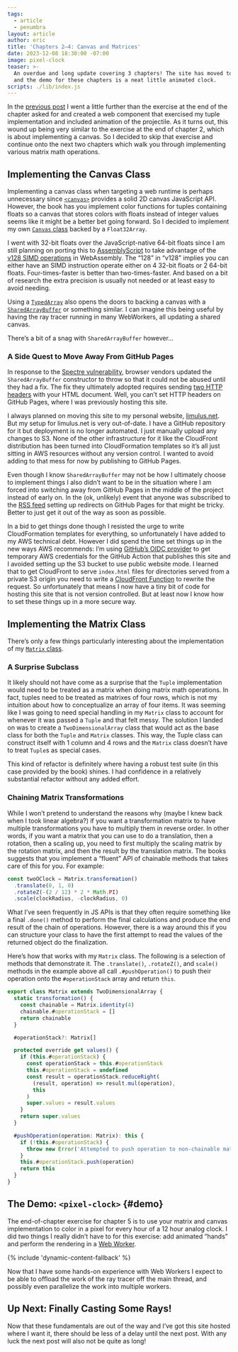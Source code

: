 ```yaml
---
tags:
  - article
  - penumbra
layout: article
author: eric
title: 'Chapters 2–4: Canvas and Matrices'
date: 2023-12-08 18:30:00 -07:00
image: pixel-clock
teaser: >-
  An overdue and long update covering 3 chapters! The site has moved to its permanent home
  and the demo for these chapters is a neat little animated clock.
scripts: ./lib/index.js
---
```


In the [previous post][tuples] I went a little further than the exercise at the end of the
chapter asked for and created a web component that exercised my tuple implementation and
included animation of the projectile. As it turns out, this wound up being very similar to
the exercise at the end of chapter 2, which is about implementing a canvas. So I decided to
skip that exercise and continue onto the next two chapters which walk you through
implementing various matrix math operations.

[tuples]: ../tuples/

## Implementing the Canvas Class

Implementing a canvas class when targeting a web runtime is perhaps unnecessary since
[`<canvas>`][canvas] provides a solid 2D canvas JavaScript API. However, the book has you
implement color functions for tuples containing floats so a canvas that stores colors with
floats instead of integer values seems like it might be a better bet going forward. So I
decided to implement my own [`Canvas` class][canvas class] backed by a `Float32Array`.

[canvas]: https://developer.mozilla.org/en-US/docs/Web/HTML/Element/canvas
[canvas class]: https://github.com/limulus/penumbra/blob/d32022d755967a75c3923a156490e18e4315bf17/src/lib/canvas.ts

I went with 32-bit floats over the JavaScript-native 64-bit floats since I am still planning
on porting this to [AssemblyScript] to take advantage of the [v128 SIMD operations] in
WebAssembly. The “128” in “v128” implies you can either have an SIMD instruction operate
either on 4 32-bit floats or 2 64-bit floats. Four-times-faster is better than
two-times-faster. And based on a bit of research the extra precision is usually not needed
or at least easy to avoid needing.

[assemblyscript]: https://www.assemblyscript.org
[v128 simd operations]: https://github.com/WebAssembly/simd/blob/a78b98a6899c9e91a13095e560767af6e99d98fd/proposals/simd/SIMD.md

Using a [`TypedArray`][typedarray] also opens the doors to backing a canvas with a
[`SharedArrayBuffer`][sharedarraybuffer] or something similar. I can imagine this being
useful by having the ray tracer running in many WebWorkers, all updating a shared canvas.

[typedarray]: https://developer.mozilla.org/en-US/docs/Web/JavaScript/Reference/Global_Objects/TypedArray
[sharedarraybuffer]: https://developer.mozilla.org/en-US/docs/Web/JavaScript/Reference/Global_Objects/SharedArrayBuffer

There’s a bit of a snag with `SharedArrayBuffer` however…

### A Side Quest to Move Away From GitHub Pages

In response to the [Spectre vulnerability], browser vendors updated the `SharedArrayBuffer`
constructor to throw so that it could not be abused until they had a fix. The fix they
ultimately adopted requires sending [two HTTP headers] with your HTML document. Well, you
can’t set HTTP headers on GitHub Pages, where I was previously hosting this site.

[spectre vulnerability]: https://en.wikipedia.org/wiki/Spectre_(security_vulnerability)
[two http headers]: https://hacks.mozilla.org/2020/07/safely-reviving-shared-memory/

I always planned on moving this site to my personal website, [limulus.net]. But my setup for
limulus.net is very out-of-date. I have a GitHub repository for it but deployment is no
longer automated. I just manually upload any changes to S3. None of the other infrastructure
for it like the CloudFront distribution has been turned into CloudFormation templates so
it’s all just sitting in AWS resources without any version control. I wanted to avoid adding
to that mess for now by publishing to GitHub Pages.

[limulus.net]: https://limulus.net/

Even though I know `SharedArrayBuffer` may not be how I ultimately choose to implement
things I also didn’t want to be in the situation where I am forced into switching away from
GitHub Pages in the middle of the project instead of early on. In the (ok, unlikely) event
that anyone was subscribed to the [RSS feed] setting up redirects on GitHub Pages for that
might be tricky. Better to just get it out of the way as soon as possible.

[rss feed]: /feed.xml

In a bid to get things done though I resisted the urge to write CloudFormation templates for
everything, so unfortunately I have added to my AWS technical debt. However I did spend the
time set things up in the new ways AWS recommends: I’m using [GitHub’s OIDC
provider][gh-oidc] to get temporary AWS credentials for the GitHub Action that publishes
this site and I avoided setting up the S3 bucket to use public website mode. I learned that
to get CloudFront to serve `index.html` files for directories served from a private S3
origin you need to write a [CloudFront Function] to rewrite the request. So unfortunately that
means I now have a tiny bit of code for hosting this site that is not version controlled.
But at least now I know how to set these things up in a more secure way.

[gh-oidc]: https://docs.github.com/en/actions/deployment/security-hardening-your-deployments/configuring-openid-connect-in-amazon-web-services
[cloudfront function]: https://docs.aws.amazon.com/AmazonCloudFront/latest/DeveloperGuide/cloudfront-functions.html

## Implementing the Matrix Class

There’s only a few things particularly interesting about the implementation of my [`Matrix`
class][matrix class].

[matrix class]: https://github.com/limulus/penumbra/blob/d32022d755967a75c3923a156490e18e4315bf17/src/lib/matrix.ts

### A Surprise Subclass

It likely should not have come as a surprise that the `Tuple` implementation would need to
be treated as a matrix when doing matrix math operations. In fact, tuples need to be treated
as matrixes of four rows, which is not my intuition about how to conceptualize an array of
four items. It was seeming like I was going to need special handling in my `Matrix` class to
account for whenever it was passed a `Tuple` and that felt messy. The solution I landed on
was to create a `TwoDimensionalArray` class that would act as the base class for both the
`Tuple` and `Matrix` classes. This way, the Tuple class can construct itself with 1 column
and 4 rows and the `Matrix` class doesn’t have to treat `Tuple`s as special cases.

This kind of refactor is definitely where having a robust test suite (in this case provided
by the book) shines. I had confidence in a relatively substantial refactor without any added
effort.

### Chaining Matrix Transformations

While I won’t pretend to understand the reasons why (maybe I knew back when I took linear
algebra?) if you want a transformation matrix to have multiple transformations you have to
multiply them in reverse order. In other words, if you want a matrix that you can use to do
a translation, then a rotation, then a scaling up, you need to first multiply the scaling
matrix by the rotation matrix, and then the result by the translation matrix. The books
suggests that you implement a “fluent” API of chainable methods that takes care of this for
you. For example:

```typescript
const twoOClock = Matrix.transformation()
  .translate(0, 1, 0)
  .rotateZ(-(2 / 12) * 2 * Math.PI)
  .scale(clockRadius, -clockRadius, 0)
```

What I’ve seen frequently in JS APIs is that they often require something like a final
`.done()` method to perform the final calculations and produce the end result of the chain
of operations. However, there is a way around this if you can structure your class to have
the first attempt to read the values of the returned object do the finalization.

Here’s how that works with my `Matrix` class. The following is a selection of methods that
demonstrate it. The `.translate()`, `.rotateZ()`, and `scale()` methods in the example above
all call `.#pushOperation()` to push their operation onto the `#operationStack` array and
return `this`.

```typescript
export class Matrix extends TwoDimensionalArray {
  static transformation() {
    const chainable = Matrix.identity(4)
    chainable.#operationStack = []
    return chainable
  }

  #operationStack?: Matrix[]

  protected override get values() {
    if (this.#operationStack) {
      const operationStack = this.#operationStack
      this.#operationStack = undefined
      const result = operationStack.reduceRight(
        (result, operation) => result.mul(operation),
        this
      )
      super.values = result.values
    }
    return super.values
  }

  #pushOperation(operation: Matrix): this {
    if (!this.#operationStack) {
      throw new Error('Attempted to push operation to non-chainable matrix')
    }
    this.#operationStack.push(operation)
    return this
  }
}
```

## The Demo: <code>&lt;pixel-clock&gt;</code> {#demo}

The end-of-chapter exercise for chapter 5 is to use your matrix and canvas implementation to
color in a pixel for every hour of a 12 hour analog clock. I did two things I really didn’t
have to for this exercise: add animated “hands” and perform the rendering in a [Web Worker].

[web worker]: https://developer.mozilla.org/en-US/docs/Web/API/Web_Workers_API

<div>
  <pixel-clock-demo>
    {% include 'dynamic-content-fallback' %}
  </pixel-clock-demo>
</div>

Now that I have some hands-on experience with Web Workers I expect to be able to offload the
work of the ray tracer off the main thread, and possibly even parallelize the work into
multiple workers.

## Up Next: Finally Casting Some Rays!

Now that these fundamentals are out of the way and I’ve got this site hosted where I want
it, there should be less of a delay until the next post. With any luck the next post will
also not be quite as long!
